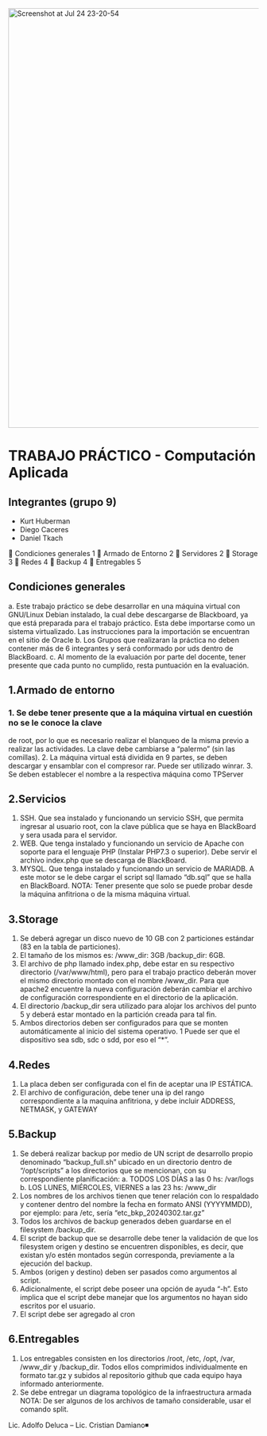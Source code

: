 
<img width="844" alt="Screenshot at Jul 24 23-20-54" src="https://github.com/user-attachments/assets/e73f17d1-de0e-40f6-bdea-88608dc6efc9">

# TRABAJO PRÁCTICO - Computación Aplicada
## Integrantes (grupo 9)
* Kurt Huberman
* Diego Caceres
* Daniel Tkach
  
 Condiciones generales 1
 Armado de Entorno 2
 Servidores 2
 Storage 3
 Redes 4
 Backup 4
 Entregables 5

## Condiciones generales
a. Este trabajo práctico se debe desarrollar en una máquina virtual con
GNU/Linux Debian instalado, la cual debe descargarse de Blackboard, ya
que está preparada para el trabajo práctico. Esta debe importarse como un
sistema virtualizado. Las instrucciones para la importación se encuentran en el
sitio de Oracle
b. Los Grupos que realizaran la práctica no deben contener más de 6 integrantes
y será conformado por uds dentro de BlackBoard.
c. Al momento de la evaluación por parte del docente, tener presente que cada
punto no cumplido, resta puntuación en la evaluación.

## 1.Armado de entorno
### 1. Se debe tener presente que a la máquina virtual en cuestión no se le conoce la clave
de root, por lo que es necesario realizar el blanqueo de la misma previo a
realizar las actividades. La clave debe cambiarse a “palermo” (sin las
comillas).
2. La máquina virtual está dividida en 9 partes, se deben descargar y ensamblar con el
compresor rar. Puede ser utilizado winrar.
3. Se deben establecer el nombre a la respectiva máquina como TPServer

## 2.Servicios
1. SSH. Que sea instalado y funcionando un servicio SSH, que permita ingresar al
usuario root, con la clave pública que se haya en BlackBoard y sera usada para el
servidor.
2. WEB. Que tenga instalado y funcionando un servicio de Apache con soporte para el
lenguaje PHP (Instalar PHP7.3 o superior). Debe servir el archivo index.php que se
descarga de BlackBoard.
3. MYSQL. Que tenga instalado y funcionando un servicio de MARIADB. A este motor
se le debe cargar el script sql llamado “db.sql” que se halla en BlackBoard.
NOTA: Tener presente que solo se puede probar desde la máquina anfitriona o de la misma
máquina virtual.


## 3.Storage
1. Se deberá agregar un disco nuevo de 10 GB con 2 particiones estándar (83 en la
tabla de particiones).
2. El tamaño de los mismos es:
/www_dir: 3GB
/backup_dir: 6GB.
3. El archivo de php llamado index.php, debe estar en su respectivo directorio
(/var/www/html), pero para el trabajo practico deberán mover el mismo directorio
montado con el nombre /www_dir. Para que apache2 encuentre la nueva
configuración deberán cambiar el archivo de configuración correspondiente en el
directorio de la aplicación.
4. El directorio /backup_dir sera utilizado para alojar los archivos del punto 5 y deberá
estar montado en la partición creada para tal fin.
5. Ambos directorios deben ser configurados para que se monten automáticamente al
inicio del sistema operativo.
1 Puede ser que el dispositivo sea sdb, sdc o sdd, por eso el “*”.


## 4.Redes
1. La placa deben ser configurada con el fin de aceptar una IP ESTÁTICA.
2. El archivo de configuración, debe tener una ip del rango correspondiente a la
maquina anfitriona, y debe incluir ADDRESS, NETMASK, y GATEWAY

## 5.Backup
1. Se deberá realizar backup por medio de UN script de desarrollo propio
denominado “backup_full.sh” ubicado en un directorio dentro de “/opt/scripts” a
los directorios que se mencionan, con su correspondiente planificación:
a. TODOS LOS DÍAS a las 0 hs: /var/logs
b. LOS LUNES, MIÉRCOLES, VIERNES a las 23 hs: /www_dir
2. Los nombres de los archivos tienen que tener relación con lo respaldado y contener
dentro del nombre la fecha en formato ANSI (YYYYMMDD), por ejemplo: para /etc,
sería “etc_bkp_20240302.tar.gz”
3. Todos los archivos de backup generados deben guardarse en el
filesystem /backup_dir.
4. El script de backup que se desarrolle debe tener la validación de que los filesystem
origen y destino se encuentren disponibles, es decir, que existan y/o estén
montados según corresponda, previamente a la ejecución del backup.
5. Ambos (origen y destino) deben ser pasados como argumentos al script.
6. Adicionalmente, el script debe poseer una opción de ayuda “-h”. Esto implica que el
script debe manejar que los argumentos no hayan sido escritos por el usuario.
7. El script debe ser agregado al cron

## 6.Entregables
1. Los entregables consisten en los directorios /root, /etc, /opt, /var, /www_dir
y /backup_dir. Todos ellos comprimidos individualmente en formato tar.gz y
subidos al repositorio github que cada equipo haya informado anteriormente.
2. Se debe entregar un diagrama topológico de la infraestructura armada
NOTA: De ser algunos de los archivos de tamaño considerable, usar el comando split.

Lic. Adolfo Deluca – Lic. Cristian Damiano◾
